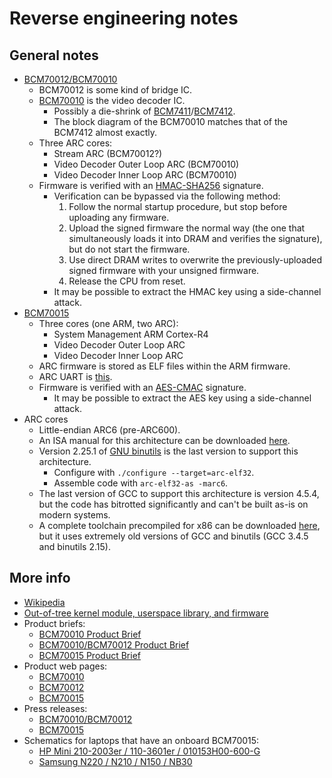 # Reverse engineering notes


## General notes

- [BCM70012/BCM70010][bcm70010/bcm70012]
  - BCM70012 is some kind of bridge IC.
  - [BCM70010][bcm70010] is the video decoder IC.
    - Possibly a die-shrink of [BCM7411][bcm7411]/[BCM7412][bcm7412].
    - The block diagram of the BCM70010 matches that of the BCM7412 almost
      exactly.
  - Three ARC cores:
    - Stream ARC (BCM70012?)
    - Video Decoder Outer Loop ARC (BCM70010)
    - Video Decoder Inner Loop ARC (BCM70010)
  - Firmware is verified with an [HMAC-SHA256][hmac] signature.
    - Verification can be bypassed via the following method:
      1. Follow the normal startup procedure, but stop before uploading any
         firmware.
      2. Upload the signed firmware the normal way (the one that simultaneously
         loads it into DRAM and verifies the signature), but do not start the
         firmware.
      3. Use direct DRAM writes to overwrite the previously-uploaded signed
         firmware with your unsigned firmware.
      4. Release the CPU from reset.
    - It may be possible to extract the HMAC key using a side-channel attack.
- [BCM70015][bcm70015]
  - Three cores (one ARM, two ARC):
    - System Management ARM Cortex-R4
    - Video Decoder Outer Loop ARC
    - Video Decoder Inner Loop ARC
  - ARC firmware is stored as ELF files within the ARM firmware.
  - ARC UART is [this][arc_uart].
  - Firmware is verified with an [AES-CMAC][cmac] signature.
    - It may be possible to extract the AES key using a side-channel attack.
- ARC cores
  - Little-endian ARC6 (pre-ARC600).
  - An ISA manual for this architecture can be downloaded [here][isa-manual].
  - Version 2.25.1 of [GNU binutils][binutils] is the last version to support
    this architecture.
    - Configure with `./configure --target=arc-elf32`.
    - Assemble code with `arc-elf32-as -marc6`.
  - The last version of GCC to support this architecture is version 4.5.4, but
    the code has bitrotted significantly and can't be built as-is on modern
    systems.
  - A complete toolchain precompiled for x86 can be downloaded
    [here][toolchain], but it uses extremely old versions of GCC and binutils
    (GCC 3.4.5 and binutils 2.15).


## More info

- [Wikipedia][wikipedia]
- [Out-of-tree kernel module, userspace library, and firmware][driver]
- Product briefs:
  - [BCM70010 Product Brief][bcm70010]
  - [BCM70010/BCM70012 Product Brief][bcm70010/bcm70012]
  - [BCM70015 Product Brief][bcm70015]
- Product web pages:
  - [BCM70010][bcm70010-web]
  - [BCM70012][bcm70012-web]
  - [BCM70015][bcm70015-web]
- Press releases:
  - [BCM70010/BCM70012][bcm70010/bcm70012-pr]
  - [BCM70015][bcm70015-pr]
- Schematics for laptops that have an onboard BCM70015:
  - [HP Mini 210-2003er / 110-3601er / 010153H00-600-G][010153h00-600-g]
  - [Samsung N220 / N210 / N150 / NB30][samsung]


[bcm70010/bcm70012]: https://web.archive.org/web/20240222071805if_/https://download.datasheets.com/pdfs/2007/12/26/isys/brc/70010_70012-pb01-r.pdf
[bcm70010]: https://web.archive.org/web/20240222072019if_/https://download.datasheets.com/pdfs/2008/08/30/semi_ap/manual/brc/consumer-electronics/70010-pb01-r.pdf
[bcm70015]: https://web.archive.org/web/20240214232928if_/https://acerfans.ru/uploads/forum/files/1456776117_bcm70015.pdf
[bcm7411]: https://web.archive.org/web/20240222065458if_/http://datasheet.elcodis.com/pdf2/108/60/1086002/bcm7411.pdf
[bcm7412]: https://web.archive.org/web/20240214230054if_/https://www.digchip.com/datasheets/download_datasheet.php?id=3187850&part-number=BCM7412
[hmac]: https://en.wikipedia.org/wiki/HMAC
[arc_uart]: https://git.kernel.org/pub/scm/linux/kernel/git/torvalds/linux.git/tree/drivers/tty/serial/arc_uart.c
[cmac]: https://datatracker.ietf.org/doc/html/rfc4493
[isa-manual]: https://web.archive.org/web/20160618094913if_/http://me.bios.io/images/c/c6/ARC4._Programmers_reference.pdf
[binutils]: https://www.gnu.org/software/binutils/
[toolchain]: https://www.maintech.de/support/toolchains/
[wikipedia]: https://en.wikipedia.org/wiki/Broadcom_Crystal_HD
[driver]: https://github.com/yeradis/crystalhd
[bcm70010-web]: https://web.archive.org/web/20070606095145/http://www.broadcom.com/products/Consumer-Electronics/Media-PC-Solutions/BCM70010
[bcm70012-web]: https://web.archive.org/web/20071027080309/http://www.broadcom.com/products/Consumer-Electronics/Media-PC-Solutions/BCM70012
[bcm70015-web]: https://web.archive.org/web/20091226234150/http://www.broadcom.com/products/Consumer-Electronics/Netbook-and-Nettop-Solutions/BCM70015
[bcm70010/bcm70012-pr]: https://web.archive.org/web/20070614014131/http://www.broadcom.com/press/release.php?id=1010620
[bcm70015-pr]: https://web.archive.org/web/20091228045547/http://www.broadcom.com/press/release.php?id=s431589
[010153h00-600-g]: https://web.archive.org/web/20210726063354if_/https://www.abcelectronique.com/forum/attachment.php?attachmentid=48741#page=26
[samsung]: https://web.archive.org/web/20210726062516if_/https://www.informaticanapoli.it/download/SCHEMIELETTRICI/SAMSUNG/np-n220_n210_n150_nb30_bloomington_rev_0.9_sch.pdf#page=20
